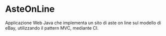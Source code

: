 # AsteOnLine
Applicazione Web Java che implementa un sito di aste on line sul modello di eBay, utilizzando il pattern MVC, mediante CI.

